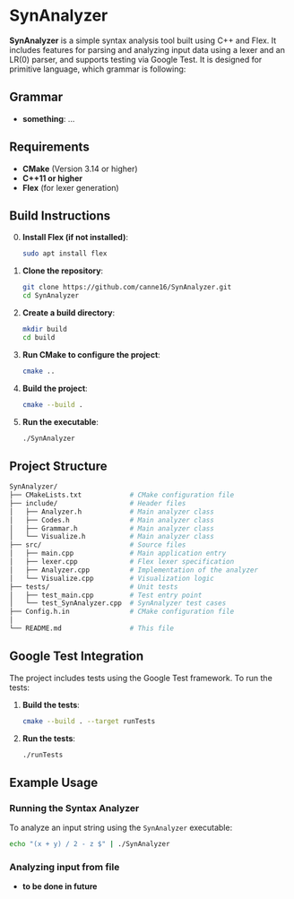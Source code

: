 
# SynAnalyzer

**SynAnalyzer** is a simple syntax analysis tool built using C++ and Flex. It includes features for parsing and analyzing input data using a lexer and an LR(0) parser, and supports testing via Google Test. It is designed for primitive language, which grammar is following:

## Grammar

- **something**: ...

## Requirements

- **CMake** (Version 3.14 or higher)
- **C++11 or higher**
- **Flex** (for lexer generation)

## Build Instructions

0. **Install Flex (if not installed)**:

   ```bash
   sudo apt install flex
   ```

1. **Clone the repository**:

   ```bash
   git clone https://github.com/canne16/SynAnalyzer.git
   cd SynAnalyzer
   ```

2. **Create a build directory**:

   ```bash
   mkdir build
   cd build
   ```

3. **Run CMake to configure the project**:

   ```bash
   cmake ..
   ```

4. **Build the project**:

   ```bash
   cmake --build .
   ```

5. **Run the executable**:

   ```bash
   ./SynAnalyzer
   ```

## Project Structure

```bash
SynAnalyzer/
├── CMakeLists.txt            # CMake configuration file
├── include/                  # Header files
│   ├── Analyzer.h            # Main analyzer class
│   ├── Codes.h               # Main analyzer class
│   ├── Grammar.h             # Main analyzer class
│   └── Visualize.h           # Main analyzer class
├── src/                      # Source files
│   ├── main.cpp              # Main application entry
│   ├── lexer.cpp             # Flex lexer specification
│   ├── Analyzer.cpp          # Implementation of the analyzer
│   └── Visualize.cpp         # Visualization logic
├── tests/                    # Unit tests
│   ├── test_main.cpp         # Test entry point
│   └── test_SynAnalyzer.cpp  # SynAnalyzer test cases
├── Config.h.in               # CMake configuration file
│
└── README.md                 # This file
```

## Google Test Integration

The project includes tests using the Google Test framework. To run the tests:

1. **Build the tests**:

   ```bash
   cmake --build . --target runTests
   ```

2. **Run the tests**:

   ```bash
   ./runTests
   ```

## Example Usage

### Running the Syntax Analyzer

To analyze an input string using the `SynAnalyzer` executable:

```bash
echo "(x + y) / 2 - z $" | ./SynAnalyzer
```

### Analyzing input from file

- **to be done in future**
